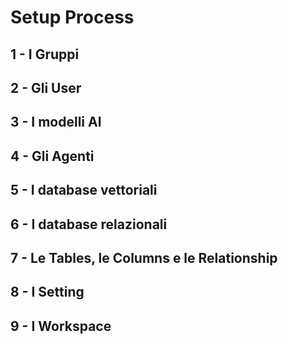# Setup Process

## 1 - I Gruppi

## 2 - Gli User

## 3 - I modelli AI

## 4 - Gli Agenti

## 5 - I database vettoriali

## 6 - I database relazionali

## 7 - Le Tables, le Columns e le Relationship

## 8 - I Setting

## 9 - I Workspace

